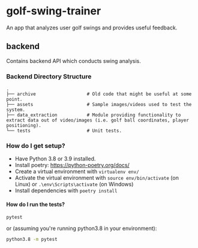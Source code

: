 # golf-swing-trainer
An app that analyzes user golf swings and provides useful feedback.

## backend ##
Contains backend API which conducts swing analysis.

### Backend Directory Structure ###

    .
    ├── archive                   # Old code that might be useful at some point.
    ├── assets                    # Sample images/videos used to test the system.
    ├── data_extraction           # Module providing functionality to extract data out of video/images (i.e. golf ball coordinates, player positioning).
    └── tests                     # Unit tests.

### How do I get setup? ###
- Have Python 3.8 or 3.9 installed.
- Install poetry: https://python-poetry.org/docs/
- Create a virtual environment with `virtualenv env/`
- Activate the virtual environment with `source env/bin/activate` (on Linux) or `.\env\Scripts\activate` (on Windows)
- Install dependencies with `poetry install`

#### How do I run the tests? ###
```bash
pytest
```
or (assuming you're running python3.8 in your environment):

```bash
python3.8 -m pytest
```